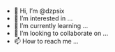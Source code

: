 - 👋 Hi, I’m @dzpsix
- 👀 I’m interested in ...
- 🌱 I’m currently learning ...
- 💞️ I’m looking to collaborate on ...
- 📫 How to reach me ...

<!---
dzpsix/dzpsix is a ✨ special ✨ repository because its `README.md` (this file) appears on your GitHub profile.
You can click the Preview link to take a look at your changes.
--->
